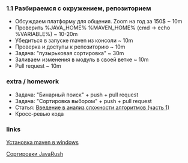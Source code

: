 ### 1.1 Разбираемся с окружением, репозиторием

- Обсуждаем платформу для общения. Zoom на год за 150$ ~ 10m
- Проверить %JAVA_HOME% %MAVEN_HOME% (cmd -> echo %VARIABLE%) ~ 10-20m
- Убедиться в запуске maven из консоли ~ 10m
- Проверка и доступы к репозиторию ~ 10m
- Задача: "пузырьковая сортировка" ~ 30m
- Заливаем изменения в модуль в своей ветке ~ 10m
- Pull request ~ 10m

### extra / homework
- Задача: "Бинарный поиск" + push + pull request
- Задача: "Сортировка выбором" + push + pull request
- Статья: [Введение в анализ сложности алгоритмов (часть 1)](https://habr.com/ru/post/196560/)  
- Кросс-ревью кода

### links

[Установка maven в windows](https://timerev.wordpress.com/2019/10/13/%D1%83%D1%81%D1%82%D0%B0%D0%BD%D0%BE%D0%B2%D0%BA%D0%B0-maven-%D0%BD%D0%B0-windows-10/)

[Сортировки JavaRush](https://javarush.ru/groups/posts/1997-algoritmih-sortirovki-v-teorii-i-na-praktike)